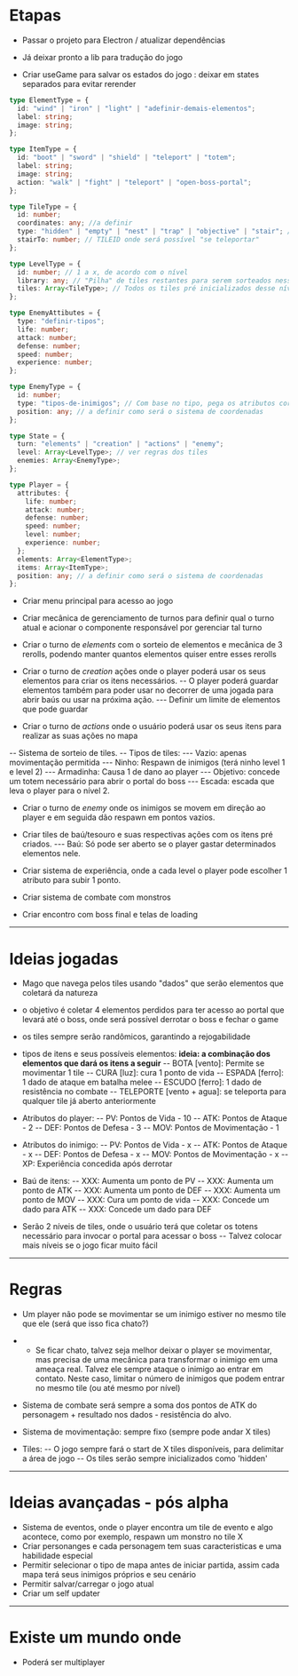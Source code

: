 # Etapas

- Passar o projeto para Electron / atualizar dependências

- Já deixar pronto a lib para tradução do jogo

- Criar useGame para salvar os estados do jogo : deixar em states separados para evitar rerender

```typescript
type ElementType = {
  id: "wind" | "iron" | "light" | "adefinir-demais-elementos";
  label: string;
  image: string;
};

type ItemType = {
  id: "boot" | "sword" | "shield" | "teleport" | "totem";
  label: string;
  image: string;
  action: "walk" | "fight" | "teleport" | "open-boss-portal";
};

type TileType = {
  id: number;
  coordinates: any; //a definir
  type: "hidden" | "empty" | "nest" | "trap" | "objective" | "stair"; // hidden, tile que não foi aberto ainda
  stairTo: number; // TILEID onde será possível "se teleportar"
};

type LevelType = {
  id: number; // 1 a x, de acordo com o nível
  library: any; // "Pilha" de tiles restantes para serem sorteados nesse nível
  tiles: Array<TileType>; // Todos os tiles pré inicializados desse nível, eles serão modificados conforme são abertos
};

type EnemyAttibutes = {
  type: "definir-tipos";
  life: number;
  attack: number;
  defense: number;
  speed: number;
  experience: number;
};

type EnemyType = {
  id: number;
  type: "tipos-de-inimigos"; // Com base no tipo, pega os atributos correspondentes
  position: any; // a definir como será o sistema de coordenadas
};

type State = {
  turn: "elements" | "creation" | "actions" | "enemy";
  level: Array<LevelType>; // ver regras dos tiles
  enemies: Array<EnemyType>;
};

type Player = {
  attributes: {
    life: number;
    attack: number;
    defense: number;
    speed: number;
    level: number;
    experience: number;
  };
  elements: Array<ElementType>;
  items: Array<ItemType>;
  position: any; // a definir como será o sistema de coordenadas
};
```

- Criar menu principal para acesso ao jogo

- Criar mecânica de gerenciamento de turnos para definir qual o turno atual e acionar o componente responsável por gerenciar tal turno

- Criar o turno de _elements_ com o sorteio de elementos e mecânica de 3 rerolls, podendo manter quantos elementos quiser entre esses rerolls

- Criar o turno de _creation_ ações onde o player poderá usar os seus elementos para criar os itens necessários.
  -- O player poderá guardar elementos também para poder usar no decorrer de uma jogada para abrir baús ou usar na próxima ação.
  --- Definir um limite de elementos que pode guardar

- Criar o turno de _actions_ onde o usuário poderá usar os seus itens para realizar as suas ações no mapa

-- Sistema de sorteio de tiles.
-- Tipos de tiles:
--- Vazio: apenas movimentação permitida
--- Ninho: Respawn de inimigos (terá ninho level 1 e level 2)
--- Armadinha: Causa 1 de dano ao player
--- Objetivo: concede um totem necessário para abrir o portal do boss
--- Escada: escada que leva o player para o nível 2.

- Criar o turno de _enemy_ onde os inimigos se movem em direção ao player e em seguida dão respawn em pontos vazios.

- Criar tiles de baú/tesouro e suas respectivas ações com os itens pré criados.
  --- Baú: Só pode ser aberto se o player gastar determinados elementos nele.

- Criar sistema de experiência, onde a cada level o player pode escolher 1 atributo para subir 1 ponto.

- Criar sistema de combate com monstros

- Criar encontro com boss final e telas de loading

---

# Ideias jogadas

- Mago que navega pelos tiles usando "dados" que serão elementos que coletará da natureza
- o objetivo é coletar 4 elementos perdidos para ter acesso ao portal que levará até o boss, onde será possível derrotar o boss e fechar o game
- os tiles sempre serão randômicos, garantindo a rejogabilidade

- tipos de itens e seus possíveis elementos: **ideia: a combinação dos elementos que dará os itens a seguir**
  -- BOTA [vento]: Permite se movimentar 1 tile
  -- CURA [luz]: cura 1 ponto de vida
  -- ESPADA [ferro]: 1 dado de ataque em batalha melee
  -- ESCUDO [ferro]: 1 dado de resistência no combate
  -- TELEPORTE [vento + agua]: se teleporta para qualquer tile já aberto anteriormente

- Atributos do player:
  -- PV: Pontos de Vida - 10
  -- ATK: Pontos de Ataque - 2
  -- DEF: Pontos de Defesa - 3
  -- MOV: Pontos de Movimentação - 1

- Atributos do inimigo:
  -- PV: Pontos de Vida - x
  -- ATK: Pontos de Ataque - x
  -- DEF: Pontos de Defesa - x
  -- MOV: Pontos de Movimentação - x
  -- XP: Experiência concedida após derrotar

- Baú de itens:
  -- XXX: Aumenta um ponto de PV
  -- XXX: Aumenta um ponto de ATK
  -- XXX: Aumenta um ponto de DEF
  -- XXX: Aumenta um ponto de MOV
  -- XXX: Cura um ponto de vida
  -- XXX: Concede um dado para ATK
  -- XXX: Concede um dado para DEF

- Serão 2 níveis de tiles, onde o usuário terá que coletar os totens necessário para invocar o portal para acessar o boss
  -- Talvez colocar mais níveis se o jogo ficar muito fácil

---

# Regras

- Um player não pode se movimentar se um inimigo estiver no mesmo tile que ele (será que isso fica chato?)
- - Se ficar chato, talvez seja melhor deixar o player se movimentar, mas precisa de uma mecânica para transformar o inimigo em uma ameaça real. Talvez ele sempre ataque o inimigo ao entrar em contato. Neste caso, limitar o número de inimigos que podem entrar no mesmo tile (ou até mesmo por nível)

- Sistema de combate será sempre a soma dos pontos de ATK do personagem + resultado nos dados - resistência do alvo.

- Sistema de movimentação: sempre fixo (sempre pode andar X tiles)

- Tiles:
  -- O jogo sempre fará o start de X tiles disponíveis, para delimitar a área de jogo
  -- Os tiles serão sempre inicializados como 'hidden'

---

# Ideias avançadas - pós alpha

- Sistema de eventos, onde o player encontra um tile de evento e algo acontece, como por exemplo, respawn um monstro no tile X
- Criar personanges e cada personagem tem suas caracteristicas e uma habilidade especial
- Permitir selecionar o tipo de mapa antes de iniciar partida, assim cada mapa terá seus inimigos próprios e seu cenário
- Permitir salvar/carregar o jogo atual
- Criar um self updater

---

# Existe um mundo onde

- Poderá ser multiplayer
